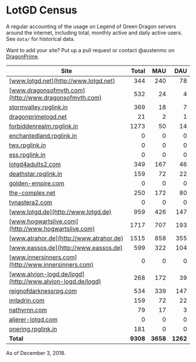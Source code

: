 # LotGD Census
A regular accounting of the usage on Legend of Green Dragon servers around the internet, including total, monthly active and daily active users. See `data/` for historical data.

Want to add your site? Put up a pull request or contact @austenmc on [DragonPrime](http://dragonprime.net).


Site | Total | MAU | DAU
--- | ---:| ---:| ---:
[www.lotgd.net](http://www.lotgd.net)|344|240|78
[www.dragonsofmyth.com](http://www.dragonsofmyth.com)|532|24|4
[stormvalley.rpglink.in](http://stormvalley.rpglink.in)|369|18|7
[dragonprimelogd.net](http://dragonprimelogd.net)|21|2|1
[forbiddenrealm.rpglink.in](http://forbiddenrealm.rpglink.in)|1273|50|14
[enchantedland.rpglink.in](http://enchantedland.rpglink.in)|0|0|0
[twx.rpglink.in](http://twx.rpglink.in)|0|0|0
[ess.rpglink.in](http://ess.rpglink.in)|0|0|0
[lotgd4adults2.com](http://lotgd4adults2.com)|349|167|46
[deathstar.rpglink.in](http://deathstar.rpglink.in)|159|72|22
[golden-empire.com](http://golden-empire.com)|0|0|0
[the-complex.net](http://the-complex.net)|250|172|80
[tynastera2.com](http://tynastera2.com)|0|0|0
[www.lotgd.de](http://www.lotgd.de)|959|426|147
[www.hogwartslive.com](http://www.hogwartslive.com)|1717|707|193
[www.atrahor.de](http://www.atrahor.de)|1515|858|355
[www.eassos.de](http://www.eassos.de)|599|322|104
[www.innersinners.com](http://www.innersinners.com)|0|0|0
[www.alvion-logd.de/logd](http://www.alvion-logd.de/logd)|268|172|39
[reignofdarknessrpg.com](http://reignofdarknessrpg.com)|534|339|147
[imladrin.com](http://imladrin.com)|159|72|22
[nathyrnn.com](http://nathyrnn.com)|79|17|3
[aljerer-lotgd.com](http://aljerer-lotgd.com)|0|0|0
[onering.rpglink.in](http://onering.rpglink.in)|181|0|0
**Total**|**9308**|**3658**|**1262**

As of December 3, 2018.
